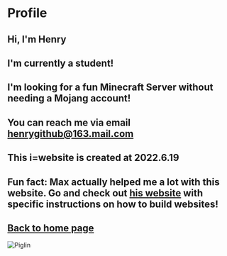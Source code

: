 # Profile
## Hi, I'm Henry
## I'm currently a student!
## I'm looking for a fun Minecraft Server without needing a Mojang account!
## You can reach me via email henrygithub@163.mail.com
## This i=website is created at 2022.6.19
## Fun fact: Max actually helped me a lot with this website. Go and check out [his website](https://qqiumax.github.io/) with specific instructions on how to build websites!
## [Back to home page](https://henrypersonalweb.github.io/home/)
![Piglin](https://henrypersonalweb.github.io/pictures/piglin.gif)